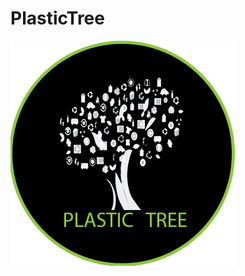 # PlasticTree
![alt text](https://github.com/AlessioPiro/Gruppo16-PlasticTree/blob/main/PlasticTree/WebContent/icone/logo.png?raw=true)
